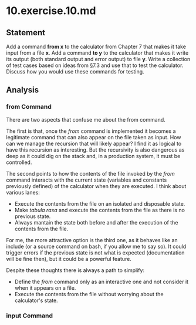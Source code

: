 # 10.exercise.10.md

## Statement

Add a command **from x** to the calculator from Chapter 7 that makes it take
input from a file **x**. Add a command **to y** to the calculator that makes it
write its output (both standard output and error output) to file **y**. Write a
collection of test cases based on ideas from §7.3 and use that to test the
calculator. Discuss how you would use these commands for testing. 

## Analysis

### from Command

There are two aspects that confuse me about the from command.

The first is that, once the _from_ command is implemented it becomes a
legitimate command that can also appear on the file taken as input. How can we
manage the recursion that will likely appear? I find it as logical to have this
recursion as interesting. But the recursivity is also dangerous as deep as it
could dig on the stack and, in a production system, it must be controlled.

The second points to how the contents of the file invoked by the _from_ command
interacts with the current state (variables and constants previously defined)
of the calculator when they are executed. I think about various lanes:

  - Execute the contents from the file on an isolated and disposable state.
  - Make _tabula rasa_ and execute the contents from the file as there is no
    previous state.
  - Always mantain the state both before and after the execution of the
    contents from the file.

For me, the more attractive option is the third one, as it behaves like an
include (or a source command on bash, if you allow me to say so). It could
trigger errors if the previous state is not what is expected (documentation
will be fine then), but it could be a powerful feature.

Despite these thoughts there is always a path to simplify:

  - Define the _from_ command only as an interactive one and not consider it
    when it appears on a file.
  - Execute the contents from the file without worrying about the calculator's
    state.

### input Command
